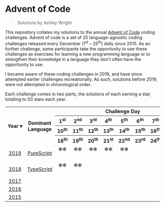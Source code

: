 Advent of Code
==============
> Solutions by Ashley Wright

This repository collates my solutions to the annual [Advent of Code](https://adventofcode.com) coding challenges. Advent of code is a set of 25 language-agnostic coding challenges released every December (1<sup>st</sup> – 25<sup>th</sup>) daily since 2015. As an further challenge, some participants take the opportunity to use these challenges as exercises for learning a new programming language or to strengthen their knowledge in a language they don't often have the opportunity to use.

I became aware of these coding challenges in 2019, and have since attempted earlier challenges recreationally. As such, solutions before 2019, were not attempted in chronological order.

Each challenge comes in two parts, the solutions of each earning a star, totalling to 50 stars each year.

<table>
  <tr>
    <th rowspan=4> Year&nbsp;▾
    <th rowspan=4> Dominant <br> Language
    <th colspan=9> Challenge Day
  <tr>
    <th> 1<sup>st</sup> <th> 2<sup>nd</sup> <th> 3<sup>rd</sup> <th> 4<sup>th</sup> <th> 5<sup>th</sup> <th> 6<sup>th</sup> <th> 7<sup>th</sup> <th> 8<sup>th</sup> <th> 9<sup>th</sup>
  <tr>
    <th> 10<sup>th</sup> <th> 11<sup>th</sup> <th> 12<sup>th</sup> <th> 13<sup>th</sup> <th> 14<sup>th</sup> <th> 15<sup>th</sup> <th> 16<sup>th</sup> <th> 17<sup>th</sup> <th rowspan=2 title=Code><small>CO<br>DE
  <tr>
    <th> 18<sup>th</sup> <th> 19<sup>th</sup> <th> 20<sup>th</sup> <th> 21<sup>st</sup> <th> 22<sup>nd</sup> <th> 23<sup>rd</sup> <th> 24<sup>th</sup> <th> 25<sup>th</sup>

  <tr align=center>
    <td rowspan=3> <a href=https://adventofcode.com/2019>2019</a>
    <td rowspan=3> <a href=http://www.purescript.org>PureScript</a>
    <td> ✻✻ <td> ✻✻ <td> ✻✻ <td> ✻✻ <td> ✻✻ <td>   <td>   <td>   <td>
  <tr align=center>
    <td>   <td>   <td>   <td>   <td>   <td>   <td>   <td>
    <td rowspan=2><a href=https://github.com/AshleyWright/AdventOfCode/tree/master/2019>📁</a>
  <tr align=center>
    <td>   <td>   <td>   <td>   <td>   <td>   <td>   <td>  <tr align=center>
    <td rowspan=3> <a href=https://adventofcode.com/2018>2018</a>
    <td rowspan=3> <a href=https://www.typescriptlang.org>TypeScript</a>
    <td> ✻✻ <td> ✻✻ <td>   <td>   <td>   <td>   <td>   <td>   <td>
  <tr align=center>
    <td>   <td>   <td>   <td>   <td>   <td>   <td>   <td>
    <td rowspan=2><a href=https://github.com/AshleyWright/AdventOfCode/tree/master/2019>📁</a>
  <tr align=center>
    <td>   <td>   <td>   <td>   <td>   <td>   <td>   <td>

  <tr align=center>
    <td rowspan=3> <a href=https://adventofcode.com/2017>2017</a>
    <td rowspan=3>
    <td>   <td>   <td>   <td>   <td>   <td>   <td>   <td>   <td>
  <tr align=center>
    <td>   <td>   <td>   <td>   <td>   <td>   <td>   <td>
    <td rowspan=2>
  <tr align=center>
    <td>   <td>   <td>   <td>   <td>   <td>   <td>   <td>

  <tr align=center>
    <td rowspan=3> <a href=https://adventofcode.com/2016>2016</a>
    <td rowspan=3>
    <td>   <td>   <td>   <td>   <td>   <td>   <td>   <td>   <td>
  <tr align=center>
    <td>   <td>   <td>   <td>   <td>   <td>   <td>   <td>
    <td rowspan=2>
  <tr align=center>
    <td>   <td>   <td>   <td>   <td>   <td>   <td>   <td>

  <tr align=center>
    <td rowspan=3> <a href=https://adventofcode.com/2015>2015</a>
    <td rowspan=3>
    <td>   <td>   <td>   <td>   <td>   <td>   <td>   <td>   <td>
  <tr align=center>
    <td>   <td>   <td>   <td>   <td>   <td>   <td>   <td>
    <td rowspan=2>
  <tr align=center>
    <td>   <td>   <td>   <td>   <td>   <td>   <td>   <td>

</table>

